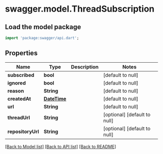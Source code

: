 # swagger.model.ThreadSubscription

## Load the model package
```dart
import 'package:swagger/api.dart';
```

## Properties
Name | Type | Description | Notes
------------ | ------------- | ------------- | -------------
**subscribed** | **bool** |  | [default to null]
**ignored** | **bool** |  | [default to null]
**reason** | **String** |  | [default to null]
**createdAt** | [**DateTime**](DateTime.md) |  | [default to null]
**url** | **String** |  | [default to null]
**threadUrl** | **String** |  | [optional] [default to null]
**repositoryUrl** | **String** |  | [optional] [default to null]

[[Back to Model list]](../README.md#documentation-for-models) [[Back to API list]](../README.md#documentation-for-api-endpoints) [[Back to README]](../README.md)

